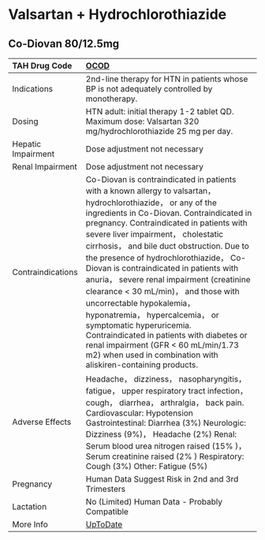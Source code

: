 # Valsartan + Hydrochlorothiazide

## Co-Diovan 80/12.5mg

| TAH Drug Code      | [OCOD](https://www.tahsda.org.tw/drugs/hissearch.php?drug_code=OCOD)                                                                                                                                                                                                                                                                                                                                                                                                                                                                                                                                                                                                                                                 |
|:-------------------|:---------------------------------------------------------------------------------------------------------------------------------------------------------------------------------------------------------------------------------------------------------------------------------------------------------------------------------------------------------------------------------------------------------------------------------------------------------------------------------------------------------------------------------------------------------------------------------------------------------------------------------------------------------------------------------------------------------------------|
| Indications        | 2nd-line therapy for HTN in patients whose BP is not adequately controlled by monotherapy.                                                                                                                                                                                                                                                                                                                                                                                                                                                                                                                                                                                                                           |
| Dosing             | HTN adult: initial therapy 1-2 tablet QD. Maximum dose: Valsartan 320 mg/hydrochlorothiazide 25 mg per day.                                                                                                                                                                                                                                                                                                                                                                                                                                                                                                                                                                                                          |
| Hepatic Impairment | Dose adjustment not necessary                                                                                                                                                                                                                                                                                                                                                                                                                                                                                                                                                                                                                                                                                        |
| Renal Impairment   | Dose adjustment not necessary                                                                                                                                                                                                                                                                                                                                                                                                                                                                                                                                                                                                                                                                                        |
| Contraindications  | Co-Diovan is contraindicated in patients with a known allergy to valsartan， hydrochlorothiazide， or any of the ingredients in Co-Diovan. Contraindicated in pregnancy. Contraindicated in patients with severe liver impairment， cholestatic cirrhosis， and bile duct obstruction. Due to the presence of hydrochlorothiazide， Co-Diovan is contraindicated in patients with anuria， severe renal impairment (creatinine clearance < 30 mL/min)， and those with uncorrectable hypokalemia， hyponatremia， hypercalcemia， or symptomatic hyperuricemia. Contraindicated in patients with diabetes or renal impairment (GFR < 60 mL/min/1.73 m2) when used in combination with aliskiren-containing products. |
| Adverse Effects    | Headache， dizziness， nasopharyngitis， fatigue， upper respiratory tract infection， cough， diarrhea， arthralgia， back pain. Cardiovascular: Hypotension Gastrointestinal: Diarrhea (3%) Neurologic: Dizziness (9%)， Headache (2%) Renal: Serum blood urea nitrogen raised (15% )， Serum creatinine raised (2% ) Respiratory: Cough (3%) Other: Fatigue (5%)                                                                                                                                                                                                                                                                                                                                                  |
| Pregnancy          | Human Data Suggest Risk in 2nd and 3rd Trimesters                                                                                                                                                                                                                                                                                                                                                                                                                                                                                                                                                                                                                                                                    |
| Lactation          | No (Limited) Human Data - Probably Compatible                                                                                                                                                                                                                                                                                                                                                                                                                                                                                                                                                                                                                                                                        |
| More Info          | [UpToDate](https://www.uptodate.com/contents/valsartan-and-hydrochlorothiazide-drug-information)                                                                                                                                                                                                                                                                                                                                                                                                                                                                                                                                                                                                                     |

